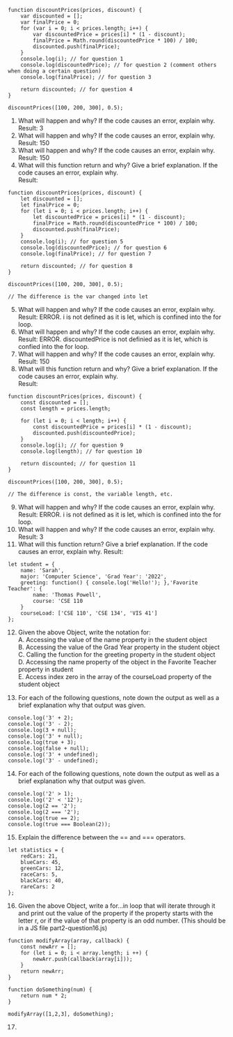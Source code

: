 
```
function discountPrices(prices, discount) {
    var discounted = [];
    var finalPrice = 0;
    for (var i = 0; i < prices.length; i++) {
        var discountedPrice = prices[i] * (1 - discount);
        finalPrice = Math.round(discountedPrice * 100) / 100;
        discounted.push(finalPrice);
    }
    console.log(i); // for question 1 
    console.log(discountedPrice); // for question 2 (comment others when doing a certain question)
    console.log(finalPrice); // for question 3

    return discounted; // for question 4
}

discountPrices([100, 200, 300], 0.5);
```
1. What will happen and why? If the code causes an error, explain why.  
Result: 3
2. What will happen and why? If the code causes an error, explain why.  
Result: 150
3. What will happen and why? If the code causes an error, explain why.  
Result: 150
4. What will this function return and why? Give a brief explanation. If the code causes an error, explain why.  
Result:

```
function discountPrices(prices, discount) {
    let discounted = [];
    let finalPrice = 0;
    for (let i = 0; i < prices.length; i++) {
        let discountedPrice = prices[i] * (1 - discount);
        finalPrice = Math.round(discountedPrice * 100) / 100;
        discounted.push(finalPrice);
    }
    console.log(i); // for question 5
    console.log(discountedPrice); // for question 6
    console.log(finalPrice); // for question 7

    return discounted; // for question 8
}

discountPrices([100, 200, 300], 0.5);

// The difference is the var changed into let
```
5. What will happen and why? If the code causes an error, explain why.  
Result: ERROR. i is not defined as it is let, which is confined into the for loop. 
6. What will happen and why? If the code causes an error, explain why.  
Result: ERROR. discountedPrice is not definied as it is let, which is confied into the for loop. 
7. What will happen and why? If the code causes an error, explain why.  
Result: 150
8. What will this function return and why? Give a brief explanation. If the code causes an error, explain why.  
Result:  

```
function discountPrices(prices, discount) {
    const discounted = [];
    const length = prices.length;

    for (let i = 0; i < length; i++) {
        const discountedPrice = prices[i] * (1 - discount);
        discounted.push(discountedPrice);
    }
    console.log(i); // for question 9
    console.log(length); // for question 10

    return discounted; // for question 11
}

discountPrices([100, 200, 300], 0.5);

// The difference is const, the variable length, etc. 
```
9. What will happen and why? If the code causes an error, explain why.  
Result: ERROR. i is not defined as it is let, which is confined into the for loop.
10. What will happen and why? If the code causes an error, explain why.  
Result: 3
11. What will this function return? Give a brief explanation. If the code causes an error, explain why.
Result:

```
let student = {
    name: 'Sarah',
    major: 'Computer Science', 'Grad Year': '2022',
    greeting: function() { console.log('Hello!'); },'Favorite Teacher': {
        name: 'Thomas Powell',
        course: 'CSE 110
    }
    courseLoad: ['CSE 110', 'CSE 134', 'VIS 41']
};
```
12. Given the above Object, write the notation for:  
A. Accessing the value of the name property in the student object  
B. Accessing the value of the Grad Year property in the student object  
C. Calling the function for the greeting property in the student object  
D. Accessing the name property of the object in the Favorite Teacher property in student  
E. Access index zero in the array of the courseLoad property of the student object  

13. For each of the following questions, note down the output as well as a brief explanation why that output was given.  
```
console.log('3' + 2);
console.log('3' - 2);
console.log(3 + null);
console.log('3' + null);
console.log(true + 3);
console.log(false + null);
console.log('3' + undefined);
console.log('3' - undefined);
```
14. For each of the following questions, note down the output as well as a brief explanation why that output was given.  
```
console.log('2' > 1);
console.log('2' < '12');
console.log(2 == '2');
console.log(2 === '2');
console.log(true == 2);
console.log(true === Boolean(2));
```
15.  Explain the difference between the == and === operators.  
```
let statistics = {
    redCars: 21,
    blueCars: 45,
    greenCars: 12,
    raceCars: 5,
    blackCars: 40,
    rareCars: 2
};
```
16. Given the above Object, write a for...in loop that will iterate through it and print out the value of the property if the property starts with the letter r, or if the value of that property is an odd number.  (This should be in a JS file part2-question16.js)  

```
function modifyArray(array, callback) {
    const newArr = [];
    for (let i = 0; i < array.length; i ++) {
        newArr.push(callback(array[i]));
    }
    return newArr;
}

function doSomething(num) {
    return num * 2;
}

modifyArray([1,2,3], doSomething);
```
17. 

